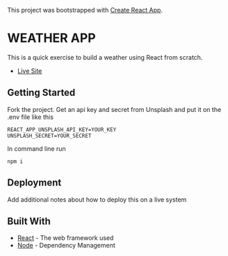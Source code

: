This project was bootstrapped with [Create React App](https://github.com/facebookincubator/create-react-app).

# WEATHER APP

This is a quick exercise to build a weather using React from scratch.

* [Live Site](https://desolate-island-28081.herokuapp.com/)

## Getting Started

Fork the project. Get an api key and secret from Unsplash and put it on the .env file 
like this 
```
REACT_APP_UNSPLASH_API_KEY=YOUR_KEY
UNSPLASH_SECRET=YOUR_SECRET

```

In command line run 
```
npm i

```


## Deployment

Add additional notes about how to deploy this on a live system

## Built With

* [React](https://reactjs.org/) - The web framework used
* [Node](https://www.npmjs.com/) - Dependency Management



